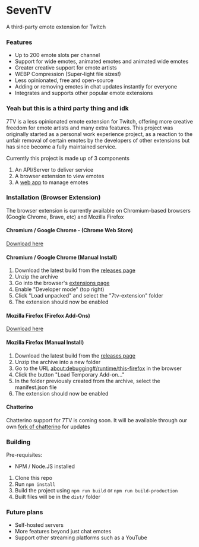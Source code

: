 # SevenTV
A third-party emote extension for Twitch

### Features

* Up to 200 emote slots per channel
* Support for wide emotes, animated emotes and animated wide emotes
* Greater creative support for emote artists
* WEBP Compression (Super-light file sizes!)
* Less opinionated, free and open-source
* Adding or removing emotes in chat updates instantly for everyone
* Integrates and supports other popular emote extensions

### Yeah but this is a third party thing and idk

7TV is a less opinionated emote extension for Twitch, offering more creative freedom for emote artists and many extra features. This project was originally started as a personal work experience project, as a reaction to the unfair removal of certain emotes by the developers of other extensions but has since become a fully maintained service.

Currently this project is made up of 3 components

1. An API/Server to deliver service
1. A browser extension to view emotes
1. A [web app](https://7tv.app/) to manage emotes

### Installation (Browser Extension)

The browser extension is currently available on Chromium-based browsers (Google Chrome, Brave, etc) and Mozilla Firefox

#### Chromium / Google Chrome - (Chrome Web Store)

[Download here](https://chrome.google.com/webstore/detail/7tv/ammjkodgmmoknidbanneddgankgfejfh)

#### Chromium / Google Chrome (Manual Install)
1. Download the latest build from the [releases page](https://github.com/SevenTV/SevenTV/releases)
1. Unzip the archive
1. Go into the browser's [extensions page](brave://extensions/)
1. Enable "Developer mode" (top right)
1. Click "Load unpacked" and select the "7tv-extension" folder
1. The extension should now be enabled

#### Mozilla Firefox (Firefox Add-Ons)

[Download here](https://addons.mozilla.org/en-US/firefox/addon/7tv/)

#### Mozilla Firefox (Manual Install)

1. Download the latest build from the [releases page]()
1. Unzip the archive into a new folder
1. Go to the URL [about:debugging#/runtime/this-firefox](about:debugging#/runtime/this-firefox) in the browser
1. Click the button "Load Temporary Add-on..."
1. In the folder previously created from the archive, select the manifest.json file
1. The extension should now be enabled

#### Chatterino

Chatterino support for 7TV is coming soon. It will be available through our own [fork of chatterino](https://github.com/SevenTV/chatterino7) for updates

### Building

Pre-requisites:
- NPM / Node.JS installed

1. Clone this repo
1. Run `npm install`
1. Build the project using `npm run build` or `npm run build-production`
1. Built files will be in the `dist/` folder

### Future plans

* Self-hosted servers
* More features beyond just chat emotes
* Support other streaming platforms such as a YouTube
